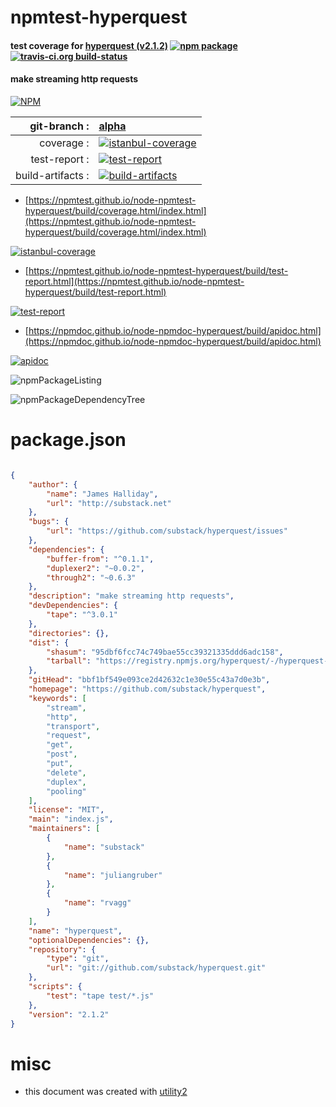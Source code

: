 # npmtest-hyperquest

#### test coverage for  [hyperquest (v2.1.2)](https://github.com/substack/hyperquest)  [![npm package](https://img.shields.io/npm/v/npmtest-hyperquest.svg?style=flat-square)](https://www.npmjs.org/package/npmtest-hyperquest) [![travis-ci.org build-status](https://api.travis-ci.org/npmtest/node-npmtest-hyperquest.svg)](https://travis-ci.org/npmtest/node-npmtest-hyperquest)

#### make streaming http requests

[![NPM](https://nodei.co/npm/hyperquest.png?downloads=true&downloadRank=true&stars=true)](https://www.npmjs.com/package/hyperquest)

| git-branch : | [alpha](https://github.com/npmtest/node-npmtest-hyperquest/tree/alpha)|
|--:|:--|
| coverage : | [![istanbul-coverage](https://npmtest.github.io/node-npmtest-hyperquest/build/coverage.badge.svg)](https://npmtest.github.io/node-npmtest-hyperquest/build/coverage.html/index.html)|
| test-report : | [![test-report](https://npmtest.github.io/node-npmtest-hyperquest/build/test-report.badge.svg)](https://npmtest.github.io/node-npmtest-hyperquest/build/test-report.html)|
| build-artifacts : | [![build-artifacts](https://npmtest.github.io/node-npmtest-hyperquest/glyphicons_144_folder_open.png)](https://github.com/npmtest/node-npmtest-hyperquest/tree/gh-pages/build)|

- [https://npmtest.github.io/node-npmtest-hyperquest/build/coverage.html/index.html](https://npmtest.github.io/node-npmtest-hyperquest/build/coverage.html/index.html)

[![istanbul-coverage](https://npmtest.github.io/node-npmtest-hyperquest/build/screenCapture.buildCi.browser.%252Ftmp%252Fbuild%252Fcoverage.lib.html.png)](https://npmtest.github.io/node-npmtest-hyperquest/build/coverage.html/index.html)

- [https://npmtest.github.io/node-npmtest-hyperquest/build/test-report.html](https://npmtest.github.io/node-npmtest-hyperquest/build/test-report.html)

[![test-report](https://npmtest.github.io/node-npmtest-hyperquest/build/screenCapture.buildCi.browser.%252Ftmp%252Fbuild%252Ftest-report.html.png)](https://npmtest.github.io/node-npmtest-hyperquest/build/test-report.html)

- [https://npmdoc.github.io/node-npmdoc-hyperquest/build/apidoc.html](https://npmdoc.github.io/node-npmdoc-hyperquest/build/apidoc.html)

[![apidoc](https://npmdoc.github.io/node-npmdoc-hyperquest/build/screenCapture.buildCi.browser.%252Ftmp%252Fbuild%252Fapidoc.html.png)](https://npmdoc.github.io/node-npmdoc-hyperquest/build/apidoc.html)

![npmPackageListing](https://npmtest.github.io/node-npmtest-hyperquest/build/screenCapture.npmPackageListing.svg)

![npmPackageDependencyTree](https://npmtest.github.io/node-npmtest-hyperquest/build/screenCapture.npmPackageDependencyTree.svg)



# package.json

```json

{
    "author": {
        "name": "James Halliday",
        "url": "http://substack.net"
    },
    "bugs": {
        "url": "https://github.com/substack/hyperquest/issues"
    },
    "dependencies": {
        "buffer-from": "^0.1.1",
        "duplexer2": "~0.0.2",
        "through2": "~0.6.3"
    },
    "description": "make streaming http requests",
    "devDependencies": {
        "tape": "^3.0.1"
    },
    "directories": {},
    "dist": {
        "shasum": "95dbf6fcc74c749bae55cc39321335ddd6adc158",
        "tarball": "https://registry.npmjs.org/hyperquest/-/hyperquest-2.1.2.tgz"
    },
    "gitHead": "bbf1bf549e093ce2d42632c1e30e55c43a7d0e3b",
    "homepage": "https://github.com/substack/hyperquest",
    "keywords": [
        "stream",
        "http",
        "transport",
        "request",
        "get",
        "post",
        "put",
        "delete",
        "duplex",
        "pooling"
    ],
    "license": "MIT",
    "main": "index.js",
    "maintainers": [
        {
            "name": "substack"
        },
        {
            "name": "juliangruber"
        },
        {
            "name": "rvagg"
        }
    ],
    "name": "hyperquest",
    "optionalDependencies": {},
    "repository": {
        "type": "git",
        "url": "git://github.com/substack/hyperquest.git"
    },
    "scripts": {
        "test": "tape test/*.js"
    },
    "version": "2.1.2"
}
```



# misc
- this document was created with [utility2](https://github.com/kaizhu256/node-utility2)
